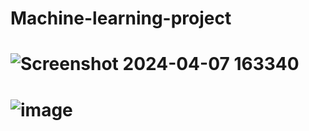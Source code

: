 # Machine-learning-project

# ![Screenshot 2024-04-07 163340](https://github.com/David-000001/Machine-learning-project/assets/131286865/87bdd4d7-30d1-4bf1-98bf-775af855a36a)
# ![image](https://github.com/David-000001/Machine-learning-project/assets/131286865/89b3c6cd-7095-4672-ae04-15563cb7f111)
